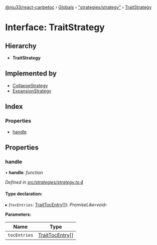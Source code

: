[@nju33/react-canbetoc](../README.md) › [Globals](../globals.md) › ["strategies/strategy"](../modules/_strategies_strategy_.md) › [TraitStrategy](_strategies_strategy_.traitstrategy.md)

# Interface: TraitStrategy

## Hierarchy

* **TraitStrategy**

## Implemented by

* [CollapseStrategy](../classes/_strategies_collapse_collapse_strategy_.collapsestrategy.md)
* [ExpansionStrategy](../classes/_strategies_expansion_expansion_strategy_.expansionstrategy.md)

## Index

### Properties

* [handle](_strategies_strategy_.traitstrategy.md#handle)

## Properties

###  handle

• **handle**: *function*

*Defined in [src/strategies/strategy.ts:4](https://github.com/nju33/react-canbetoc/blob/ee204cb/src/strategies/strategy.ts#L4)*

#### Type declaration:

▸ (`tocEntries`: [TraitTocEntry](_entities_toc_entry_.traittocentry.md)[]): *PromiseLike‹void›*

**Parameters:**

Name | Type |
------ | ------ |
`tocEntries` | [TraitTocEntry](_entities_toc_entry_.traittocentry.md)[] |

